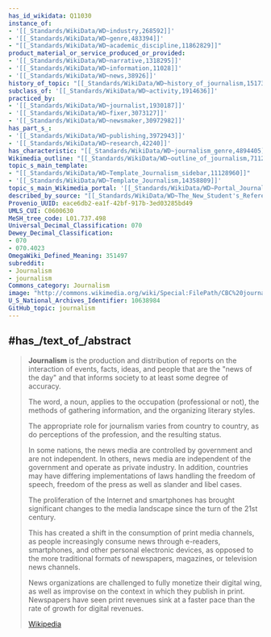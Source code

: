```yaml
---
has_id_wikidata: Q11030
instance_of:
- '[[_Standards/WikiData/WD~industry,268592]]'
- '[[_Standards/WikiData/WD~genre,483394]]'
- "[[_Standards/WikiData/WD~academic_discipline,11862829]]"
product_material_or_service_produced_or_provided:
- '[[_Standards/WikiData/WD~narrative,1318295]]'
- '[[_Standards/WikiData/WD~information,11028]]'
- '[[_Standards/WikiData/WD~news,38926]]'
history_of_topic: "[[_Standards/WikiData/WD~history_of_journalism,1517385]]"
subclass_of: '[[_Standards/WikiData/WD~activity,1914636]]'
practiced_by:
- '[[_Standards/WikiData/WD~journalist,1930187]]'
- '[[_Standards/WikiData/WD~fixer,3073127]]'
- '[[_Standards/WikiData/WD~newsmaker,30972982]]'
has_part_s_:
- '[[_Standards/WikiData/WD~publishing,3972943]]'
- '[[_Standards/WikiData/WD~research,42240]]'
has_characteristic: "[[_Standards/WikiData/WD~journalism_genre,4894405]]"
Wikimedia_outline: "[[_Standards/WikiData/WD~outline_of_journalism,7112670]]"
topic_s_main_template:
- "[[_Standards/WikiData/WD~Template_Journalism_sidebar,11128960]]"
- '[[_Standards/WikiData/WD~Template_Journalism,14358809]]'
topic_s_main_Wikimedia_portal: '[[_Standards/WikiData/WD~Portal_Journalism,14453602]]'
described_by_source: "[[_Standards/WikiData/WD~The_New_Student's_Reference_Work,16082057]]"
Provenio_UUID: eace6db2-ea1f-42bf-917b-3ed03285bd49
UMLS_CUI: C0600630
MeSH_tree_code: L01.737.498
Universal_Decimal_Classification: 070
Dewey_Decimal_Classification:
- 070
- 070.4023
OmegaWiki_Defined_Meaning: 351497
subreddit:
- Journalism
- journalism
Commons_category: Journalism
image: "http://commons.wikimedia.org/wiki/Special:FilePath/CBC%20journalists%20in%20Montreal.jpg"
U_S_National_Archives_Identifier: 10638984
GitHub_topic: journalism
---
```


## #has_/text_of_/abstract 

> **Journalism** is the production and distribution of 
> reports on the interaction of events, facts, ideas, and people that are the "news of the day" 
> and that informs society to at least some degree of accuracy. 
> 
> The word, a noun, applies to the occupation (professional or not), 
> the methods of gathering information, and the organizing literary styles. 
>
> The appropriate role for journalism varies from country to country, 
> as do perceptions of the profession, and the resulting status. 
> 
> In some nations, the news media are controlled by government and are not independent. 
> In others, news media are independent of the government and operate as private industry. 
> In addition, countries may have differing implementations of laws 
> handling the freedom of speech, freedom of the press as well as slander and libel cases.
>
> The proliferation of the Internet and smartphones 
> has brought significant changes to the media landscape since the turn of the 21st century. 
> 
> This has created a shift in the consumption of print media channels, 
> as people increasingly consume news through e-readers, smartphones, 
> and other personal electronic devices, as opposed to the 
> more traditional formats of newspapers, magazines, or television news channels. 
> 
> News organizations are challenged to fully monetize their digital wing, 
> as well as improvise on the context in which they publish in print. 
> Newspapers have seen print revenues sink at a faster pace 
> than the rate of growth for digital revenues.
>
> [Wikipedia](https://en.wikipedia.org/wiki/Journalism)

